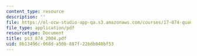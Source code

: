 ```yaml
---
content_type: resource
description: ''
file: https://ol-ocw-studio-app-qa.s3.amazonaws.com/courses/17-874-quantitative-research-methods-multivariate-spring-2004/8b13496c068da50b887f22bdb040bf53_ps3_874_2004.pdf
file_type: application/pdf
resourcetype: Document
title: ps3_874_2004.pdf
uid: 8b13496c-068d-a50b-887f-22bdb040bf53
---
```

